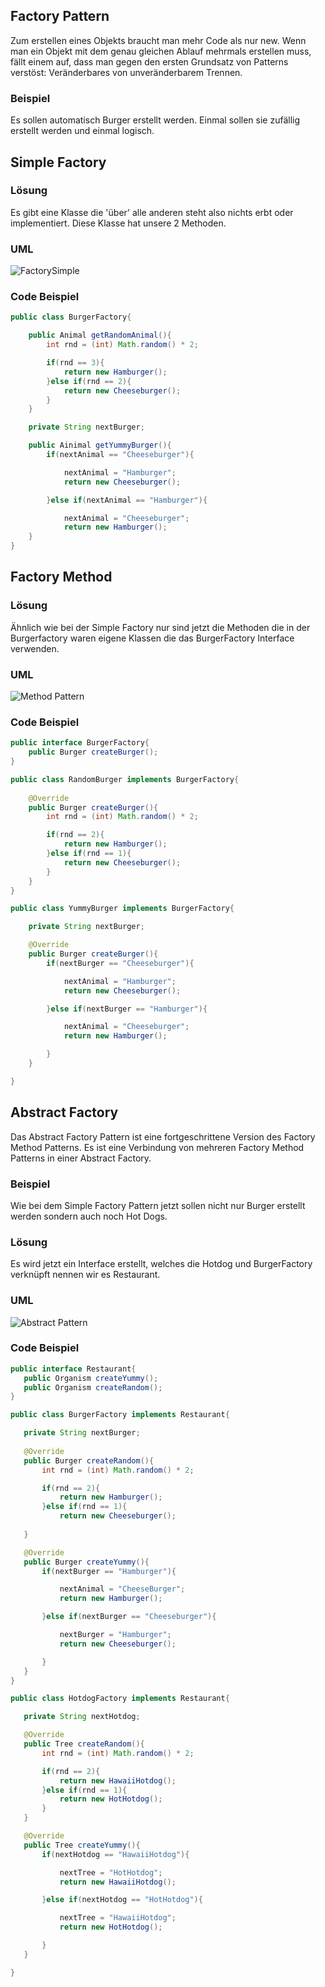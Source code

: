 ## Factory Pattern


Zum erstellen eines Objekts braucht man mehr Code als nur new. Wenn man ein Objekt mit dem genau gleichen Ablauf mehrmals erstellen muss, fällt einem auf, dass man gegen den ersten Grundsatz von Patterns verstöst: Veränderbares von unveränderbarem Trennen.

### Beispiel

Es sollen automatisch Burger erstellt werden. Einmal sollen sie zufällig erstellt werden und einmal logisch.

## Simple Factory 

### Lösung

Es gibt eine Klasse die 'über' alle anderen steht also nichts erbt oder implementiert.
Diese Klasse hat unsere 2 Methoden.
### UML

![FactorySimple](FactorySimple.PNG)

### Code Beispiel

```java
public class BurgerFactory{

    public Animal getRandomAnimal(){
        int rnd = (int) Math.random() * 2;

        if(rnd == 3){
            return new Hamburger();
        }else if(rnd == 2){
            return new Cheeseburger();
        }
    }

    private String nextBurger;

    public Ainimal getYummyBurger(){
        if(nextAnimal == "Cheeseburger"){

            nextAnimal = "Hamburger";
            return new Cheeseburger();

        }else if(nextAnimal == "Hamburger"){

            nextAnimal = "Cheeseburger";
            return new Hamburger();
    }
}
```

## Factory Method

### Lösung

Ähnlich wie bei der Simple Factory nur sind jetzt die Methoden die in der Burgerfactory waren
eigene Klassen die das BurgerFactory Interface verwenden.


### UML

![Method Pattern](FactoryMethod.PNG)

### Code Beispiel

```java
public interface BurgerFactory{
    public Burger createBurger();
}

public class RandomBurger implements BurgerFactory{
    
    @Override
    public Burger createBurger(){
        int rnd = (int) Math.random() * 2;

        if(rnd == 2){
            return new Hamburger();
        }else if(rnd == 1){
            return new Cheeseburger();
        }
    }
}

public class YummyBurger implements BurgerFactory{

    private String nextBurger;

    @Override
    public Burger createBurger(){
        if(nextBurger == "Cheeseburger"){

            nextAnimal = "Hamburger";
            return new Cheeseburger();

        }else if(nextBurger == "Hamburger"){

            nextAnimal = "Cheeseburger";
            return new Hamburger();

        }
    }

}
```

## Abstract Factory

Das Abstract Factory Pattern ist eine fortgeschrittene Version des Factory Method Patterns. 
Es ist eine Verbindung von mehreren Factory Method Patterns in einer Abstract Factory.


### Beispiel

Wie bei dem Simple Factory Pattern jetzt sollen nicht nur Burger erstellt werden sondern auch noch Hot Dogs.

### Lösung

Es wird jetzt ein Interface erstellt, welches die Hotdog und BurgerFactory verknüpft nennen wir es Restaurant.

### UML

![Abstract Pattern](AbstractFactory.PNG)

### Code Beispiel

 ```java
 public interface Restaurant{
    public Organism createYummy();
    public Organism createRandom();
}

public class BurgerFactory implements Restaurant{

    private String nextBurger;
    
    @Override
    public Burger createRandom(){
        int rnd = (int) Math.random() * 2;

        if(rnd == 2){
            return new Hamburger();
        }else if(rnd == 1){
            return new Cheeseburger();
        
    }

    @Override
    public Burger createYummy(){
        if(nextBurger == "Hamburger"){

            nextAnimal = "CheeseBurger";
            return new Hamburger();

        }else if(nextBurger == "Cheeseburger"){

            nextBurger = "Hamburger";
            return new Cheeseburger();

        }
    }
}

public class HotdogFactory implements Restaurant{

    private String nextHotdog;

    @Override
    public Tree createRandom(){
        int rnd = (int) Math.random() * 2;

        if(rnd == 2){
            return new HawaiiHotdog();
        }else if(rnd == 1){
            return new HotHotdog();
        }
    }

    @Override
    public Tree createYummy(){
        if(nextHotdog == "HawaiiHotdog"){

            nextTree = "HotHotdog";
            return new HawaiiHotdog();

        }else if(nextHotdog == "HotHotdog"){

            nextTree = "HawaiiHotdog";
            return new HotHotdog();

        }
    }

}
```